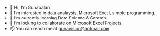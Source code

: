 - 👋 Hi, I’m Gunabalan
- 👀 I’m interested in data analaysis, Microsoft Excel, simple programming.
- 🌱 I’m currently learning Data Science & Scratch.
- 💞️ I’m looking to collaborate on Microsoft Excel Projects.
- 📫 You can reach me at gunavision@hotmail.com

<!---
gunavision/gunavision is a ✨ special ✨ repository because its `README.md` (this file) appears on your GitHub profile.
You can click the Preview link to take a look at your changes.
--->
